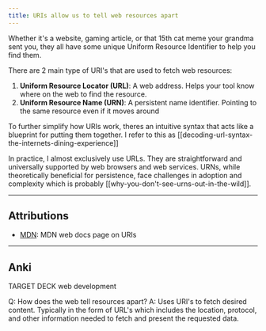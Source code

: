 ```yaml
---
title: URIs allow us to tell web resources apart
---
```

Whether it's a website, gaming article, or that 15th cat meme your grandma sent you, they all have some unique Uniform Resource Identifier to help you find them.

There are 2 main type of URI's that are used to fetch web resources:
1. **Uniform Resource Locator (URL)**: A web address. Helps your tool know where on the web to find the resource.
2. **Uniform Resource Name (URN)**: A persistent name identifier. Pointing to the same resource even if it moves around

To further simplify how URIs work, theres an intuitive syntax that acts like a blueprint for putting them together. I refer to this as [[decoding-url-syntax-the-internets-dining-experience]]

In practice, I almost exclusively use URLs. They are straightforward and universally supported by web browsers and web services. URNs, while theoretically beneficial for persistence, face challenges in adoption and complexity which is probably [[why-you-don't-see-urns-out-in-the-wild]]. 

---
## Attributions
- [MDN](https://developer.mozilla.org/en-US/docs/Glossary/URI): MDN web docs page on URIs

---
## Anki

TARGET DECK
web development

Q: How does the web tell resources apart?
A: Uses URI's to fetch desired content. Typically in the form of URL's which includes the location, protocol, and other information needed to fetch and present the requested data.
<!--ID: 1699420590249-->
